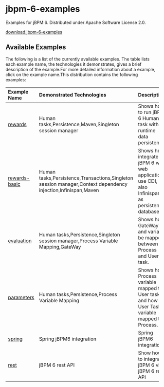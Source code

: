 jbpm-6-examples
===============

Examples for jBPM 6. Distributed under Apache Software License 2.0.

[download jbpm-6-examples](http://sourceforge.net/projects/jbpm6examples/files/deployments/)


Available Examples 
------------------

The following is a list of the currently available examples. The table lists each example name, the technologies it demonstrates, gives a brief description of the example.For more detailed information about a example, click on the example name.This distribution contains the following examples:

| **Example Name** | **Demonstrated Technologies** | **Description** |
|:-----------|:-----------|:-----------|
|[rewards](rewards/README.md)|Human tasks,Persistence,Maven,Singleton session manager|Shows how to run jBPM 6 Human task with runtime data persistence.|
|[rewards-basic](rewards-basic/README.md)|Human tasks,Persistence,Transactions,Singleton session manager,Context dependency injection,Infinispan,Maven|Shows how integrate jBPM 6 with web application use CDI, also Infinispan as persistence database.|
|[evaluation](evaluation/README.md)|Human tasks,Persistence,Singleton session manager,Process Variable Mapping,GateWay|Shows how GateWay and variable be mapped between Process and User task.|
|[parameters](parameters/README.md)|Human tasks,Persistence,Process Variable Mapping|Shows how Process variable mapped to User task, and how User Task variable mapped to Process.|
|[spring](spring/README.md)|Spring jBPM6 integration |Spring jBPM6 integration |
|[rest](rest/README.md)|jBPM 6 rest API|Show how to integrate jBPM 6 via jBPM 6 rest API |           
